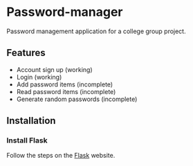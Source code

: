 # Password-manager
Password management application for a college group project. 

## Features
- Account sign up (working)
- Login (working)
- Add password items (incomplete)
- Read password items (incomplete)
- Generate random passwords (incomplete)


## Installation 

### Install Flask

Follow the steps on the [Flask](https://flask.palletsprojects.com/en/3.0.x/installation/) website.
